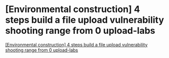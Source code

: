 # [Environmental construction] 4 steps build a file upload vulnerability shooting range from 0 upload-labs
[[Environmental construction] 4 steps build a file upload vulnerability shooting range from 0 upload-labs](https://aiwithcloud.com/2022/09/19/environmental_construction_4_steps_build_a_file_upload_vulnerability_shooting_range_from_0_upload_labs/)